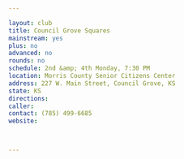 ```yaml
---

layout: club
title: Council Grove Squares
mainstream: yes
plus: no
advanced: no
rounds: no
schedule: 2nd &amp; 4th Monday, 7:30 PM
location: Morris County Senior Citizens Center
address: 227 W. Main Street, Council Grove, KS
state: KS
directions: 
caller: 
contact: (785) 499-6685
website: 



---
```


